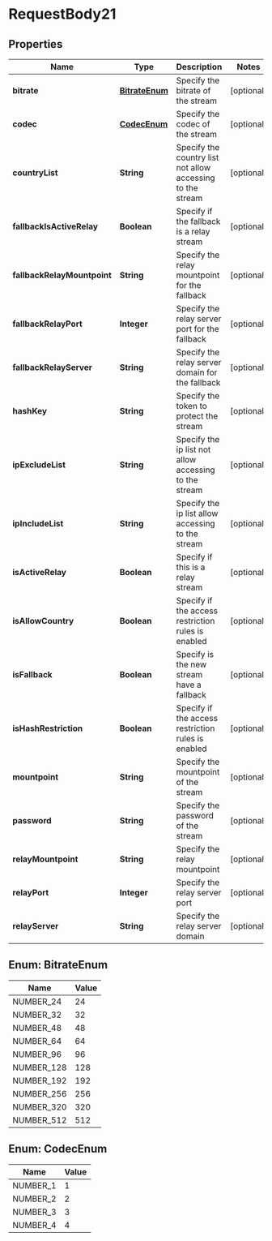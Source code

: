 

# RequestBody21


## Properties

| Name | Type | Description | Notes |
|------------ | ------------- | ------------- | -------------|
|**bitrate** | [**BitrateEnum**](#BitrateEnum) | Specify the bitrate of the stream |  [optional] |
|**codec** | [**CodecEnum**](#CodecEnum) | Specify the codec of the stream |  [optional] |
|**countryList** | **String** | Specify the country list not allow accessing to the stream |  [optional] |
|**fallbackIsActiveRelay** | **Boolean** | Specify if the fallback is a relay stream |  [optional] |
|**fallbackRelayMountpoint** | **String** | Specify the relay mountpoint for the fallback |  [optional] |
|**fallbackRelayPort** | **Integer** | Specify the relay server port for the fallback |  [optional] |
|**fallbackRelayServer** | **String** | Specify the relay server domain for the fallback |  [optional] |
|**hashKey** | **String** | Specify the token to protect the stream |  [optional] |
|**ipExcludeList** | **String** | Specify the ip list not allow accessing to the stream |  [optional] |
|**ipIncludeList** | **String** | Specify the ip list allow accessing to the stream |  [optional] |
|**isActiveRelay** | **Boolean** | Specify if this is a relay stream |  [optional] |
|**isAllowCountry** | **Boolean** | Specify if the access restriction rules is enabled |  [optional] |
|**isFallback** | **Boolean** | Specify is the new stream have a fallback |  [optional] |
|**isHashRestriction** | **Boolean** | Specify if the access restriction rules is enabled |  [optional] |
|**mountpoint** | **String** | Specify the mountpoint of the stream |  [optional] |
|**password** | **String** | Specify the password of the stream |  [optional] |
|**relayMountpoint** | **String** | Specify the relay mountpoint |  [optional] |
|**relayPort** | **Integer** | Specify the relay server port |  [optional] |
|**relayServer** | **String** | Specify the relay server domain |  [optional] |



## Enum: BitrateEnum

| Name | Value |
|---- | -----|
| NUMBER_24 | 24 |
| NUMBER_32 | 32 |
| NUMBER_48 | 48 |
| NUMBER_64 | 64 |
| NUMBER_96 | 96 |
| NUMBER_128 | 128 |
| NUMBER_192 | 192 |
| NUMBER_256 | 256 |
| NUMBER_320 | 320 |
| NUMBER_512 | 512 |



## Enum: CodecEnum

| Name | Value |
|---- | -----|
| NUMBER_1 | 1 |
| NUMBER_2 | 2 |
| NUMBER_3 | 3 |
| NUMBER_4 | 4 |



